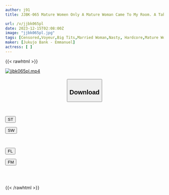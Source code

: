 ```yaml
---
author: j91
title: JJBK-065 Mature Women Only A Mature Woman Came To My Room. A Takeaway Voyeur. To Be Released As An AV. 63. Busty Wife With Semen Injected Into Her Mature Pussy. Yukie/H Cup/38 Years Old/Kanako, A Lewd Wife Who Indulges In Sex With Young Men. G Cup/39 Years Old/perverted Wife Showing Off Her Slimy Mature Pussy To A Young Man

url: /v/jjbk065pl
date: 2023-12-15T02:08:00Z
image: "jjbk065pl.jpg"
tags: [Censored,Voyeur,Big Tits,Married Woman,Nasty, Hardcore,Mature Woman	 ]
maker: [Jukujo Bank - Emmanuel]
actress: [ ]
---
```



{{< rawhtml >}}

<div class="video" data-videoid="rABrZ8mJWRia7a">
    <a href="javascript:;">
        <img src="/v/jjbk065pl/jjbk065pl.jpg" width="WIDTH" height="HEIGHT" alt="jjbk065pl.mp4" loading="lazy">
    </a>
</div>

<script type="text/javascript" src="https://j91.asia/asset/on-demand-st.js"></script>

<br>
  <link rel="stylesheet" href="https://j91.asia/asset/bs5.css">
  
  <center>
  <button class="btn btn-primary" type="button" data-bs-toggle="collapse" data-bs-target=".multi-collapse" aria-expanded="false" aria-controls="multiCollapseExample1 multiCollapseExample2"><h2>Download</h2></button></center>
</p>
<div class="row">
  <div class="col">
    <div class="collapse multi-collapse" id="multiCollapseExample1">
      <div class="card card-body">
	      	      <br>
<div class="buttons">  
<p><a href="https://streamtape.to/v/rABrZ8mJWRia7a" target="_blank"><button class="btn-hover color-3"><i class="fa fa-download"></i> ST</button></a></p>
<p><a href="https://flaswish.com/6z424ztlan7y" target="_blank"><button class="btn-hover color-2"><i class="fa fa-download"></i> SW</button></a></p></div>
    </div>
  </div>
</div>
  <div class="col">
    <div class="collapse multi-collapse" id="multiCollapseExample2">
      <div class="card card-body">
	      <br>
<div class="buttons">
<p><a href="https://filelions.site/f/5jyk6ew81o7n" target="_blank"><button class="btn-hover color-9"><i class="fa fa-download"></i> FL</button></a></p>
<p><a href="https://filemoon.sx/d/igodd7w51p3n" target="_blank"><button class="btn-hover color-8"><i class="fa fa-download"></i> FM</button></a></p></div>
<br><br>
      </div>
    </div>
  </div>
</div>

{{< /rawhtml >}}